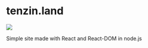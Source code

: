 # tenzin.land
<img src="https://www.seekpng.com/png/detail/80-803597_io-is-compatible-with-all-javascript-frameworks-and.png" align="middle" ></img>


Simple site made with React and React-DOM in node.js
